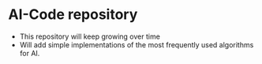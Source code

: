 # AI-Code repository
* This repository will keep growing over time
* Will add simple implementations of the most frequently used algorithms for AI.
